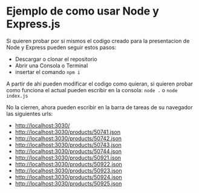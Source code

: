 # Ejemplo de como usar Node y Express.js

Si quieren probar por si mismos el codigo creado para la presentacion de Node y Express pueden seguir estos pasos:

 - Descargar o clonar el repositorio
 - Abrir una Consola o Terminal
 - insertar el comando ``npm i``

A partir de ahi pueden modificar el codigo como quieran, si quieren probar como funciona el actual pueden escribir en la consola:
``node .`` o ``node index.js``

No la cierren, ahora pueden escribir en la barra de tareas de su navegador las siguientes urls:

 - [http://localhost:3030/](http://localhost:3030/)
 - [http://localhost:3030/products/50741.json](http://localhost:3030/products/50741.json)
 - [http://localhost:3030/products/50742.json](http://localhost:3030/products/50742.json)
 - [http://localhost:3030/products/50743.json](http://localhost:3030/products/50743.json)
 - [http://localhost:3030/products/50744.json](http://localhost:3030/products/50744.json)
 - [http://localhost:3030/products/50921.json](http://localhost:3030/products/50921.json)
 - [http://localhost:3030/products/50922.json](http://localhost:3030/products/50922.json)
 - [http://localhost:3030/products/50923.json](http://localhost:3030/products/50923.json)
 - [http://localhost:3030/products/50924.json](http://localhost:3030/products/50924.json)
 - [http://localhost:3030/products/50925.json](http://localhost:3030/products/50925.json)
